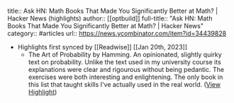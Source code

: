 title:: Ask HN: Math Books That Made You Significantly Better at Math? | Hacker News (highlights)
author:: [[optbuild]]
full-title:: "Ask HN: Math Books That Made You Significantly Better at Math? | Hacker News"
category:: #articles
url:: https://news.ycombinator.com/item?id=34439828

- Highlights first synced by [[Readwise]] [[Jan 20th, 2023]]
	- The Art of Probability by Hamming. An opinionated, slightly quirky text on probability. Unlike the text used in my university course its explanations were clear and rigourous without being pedantic. The exercises were both interesting and enlightening. The only book in this list that taught skills I've actually used in the real world. ([View Highlight](https://read.readwise.io/read/01gq5skqr1txbarphnny21s6m4))